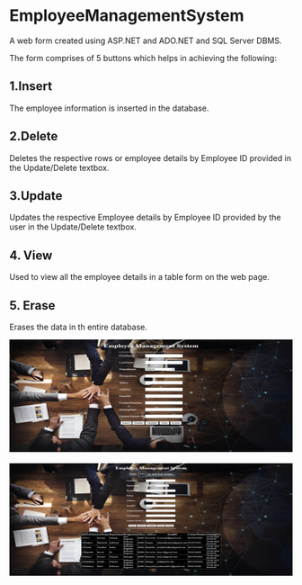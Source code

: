 # EmployeeManagementSystem

A web form created using ASP.NET and ADO.NET and SQL Server DBMS.

The form comprises of 5 buttons which helps in achieving the following:

## 1.Insert
  The employee information is inserted in the database. 

## 2.Delete
  Deletes the respective rows or employee details by Employee ID provided in the Update/Delete textbox.
  
 ## 3.Update
 Updates the respective Employee details by Employee ID provided by the user in the Update/Delete textbox.
 
 ## 4. View
 Used to view all the employee details in a table form on the web page.
 
 ## 5. Erase
 Erases the data in th entire database.
 
 
 <img src="Screenshot (15).png" width="700px" height="200px">
 <br><br>
 
  <img src="Screenshot (16).png" width="700px" height="200px">
 <br><br>

  
